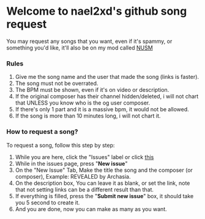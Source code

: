 # Welcome to nael2xd's github song request

You may request any songs that you want, even if it's spammy, or something you'd like, it'll also be on my mod called [NUSM](https://gamejolt.com/games/NUSM/886661)

### Rules
1. Give me the song name and the user that made the song (links is faster).
2. The song must not be overrated.
3. The BPM must be shown, even if it's on video or description.
4. If the original composer has their channel hidden/deleted, i will not chart that UNLESS you know who is the og user composer.
5. If there's only 1 part and it is a massive bpm, it would not be allowed.
6. If the song is more than 10 minutes long, i will not chart it.

### How to request a song?

To request a song, follow this step by step:
1. While you are here, click the "Issues" label or click [this](https://github.com/NAEL2XD/Songs-to-chart-Requests/issues/new)
2. While in the issues page, press "**New issue**"
3. On the "New Issue" Tab, Make the title the song and the composer (or composer), Example: REVEALED by Archasia.
4. On the description box, You can leave it as blank, or set the link, note that not setting links can be a different result than that.
5. If everything is filled, press the "**Submit new issue**" box, it should take you 5 second to create it.
6. And you are done, now you can make as many as you want.
